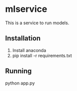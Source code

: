 # mlservice

This is a service to run models.

## Installation

1. Install anaconda
2. pip install -r requirements.txt

## Running
python app.py

